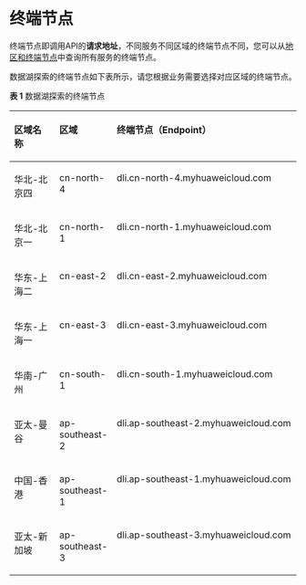 # 终端节点<a name="dli_02_0176"></a>

终端节点即调用API的**请求地址**，不同服务不同区域的终端节点不同，您可以从[地区和终端节点](https://developer.huaweicloud.com/endpoint?dli)中查询所有服务的终端节点。

数据湖探索的终端节点如下表所示，请您根据业务需要选择对应区域的终端节点。

**表 1**  数据湖探索的终端节点

<a name="table171073378112"></a>
<table><thead align="left"><tr id="row120917371917"><th class="cellrowborder" valign="top" width="16.16%" id="mcps1.2.4.1.1"><p id="p1120903715110"><a name="p1120903715110"></a><a name="p1120903715110"></a>区域名称</p>
</th>
<th class="cellrowborder" valign="top" width="18.18%" id="mcps1.2.4.1.2"><p id="p1209193715118"><a name="p1209193715118"></a><a name="p1209193715118"></a>区域</p>
</th>
<th class="cellrowborder" valign="top" width="65.66%" id="mcps1.2.4.1.3"><p id="p14209137211"><a name="p14209137211"></a><a name="p14209137211"></a>终端节点（Endpoint）</p>
</th>
</tr>
</thead>
<tbody><tr id="row1859618415241"><td class="cellrowborder" valign="top" width="16.16%" headers="mcps1.2.4.1.1 "><p id="p4799176112414"><a name="p4799176112414"></a><a name="p4799176112414"></a>华北-北京四</p>
</td>
<td class="cellrowborder" valign="top" width="18.18%" headers="mcps1.2.4.1.2 "><p id="p57991761244"><a name="p57991761244"></a><a name="p57991761244"></a>cn-north-4</p>
</td>
<td class="cellrowborder" valign="top" width="65.66%" headers="mcps1.2.4.1.3 "><p id="p279919611241"><a name="p279919611241"></a><a name="p279919611241"></a>dli.cn-north-4.myhuaweicloud.com</p>
</td>
</tr>
<tr id="row202097371715"><td class="cellrowborder" valign="top" width="16.16%" headers="mcps1.2.4.1.1 "><p id="p11461142494114"><a name="p11461142494114"></a><a name="p11461142494114"></a>华北-北京一</p>
</td>
<td class="cellrowborder" valign="top" width="18.18%" headers="mcps1.2.4.1.2 "><p id="p4461102414110"><a name="p4461102414110"></a><a name="p4461102414110"></a>cn-north-1</p>
</td>
<td class="cellrowborder" valign="top" width="65.66%" headers="mcps1.2.4.1.3 "><p id="p24618246413"><a name="p24618246413"></a><a name="p24618246413"></a>dli.cn-north-1.myhuaweicloud.com</p>
</td>
</tr>
<tr id="row1490111217411"><td class="cellrowborder" valign="top" width="16.16%" headers="mcps1.2.4.1.1 "><p id="p1178793614111"><a name="p1178793614111"></a><a name="p1178793614111"></a>华东-上海二</p>
</td>
<td class="cellrowborder" valign="top" width="18.18%" headers="mcps1.2.4.1.2 "><p id="p1778753618417"><a name="p1778753618417"></a><a name="p1778753618417"></a>cn-east-2</p>
</td>
<td class="cellrowborder" valign="top" width="65.66%" headers="mcps1.2.4.1.3 "><p id="p137875362410"><a name="p137875362410"></a><a name="p137875362410"></a>dli.cn-east-2.myhuaweicloud.com</p>
</td>
</tr>
<tr id="row192348366373"><td class="cellrowborder" valign="top" width="16.16%" headers="mcps1.2.4.1.1 "><p id="p14131195116378"><a name="p14131195116378"></a><a name="p14131195116378"></a>华东-上海一</p>
</td>
<td class="cellrowborder" valign="top" width="18.18%" headers="mcps1.2.4.1.2 "><p id="p14131105112372"><a name="p14131105112372"></a><a name="p14131105112372"></a>cn-east-3</p>
</td>
<td class="cellrowborder" valign="top" width="65.66%" headers="mcps1.2.4.1.3 "><p id="p1513165143720"><a name="p1513165143720"></a><a name="p1513165143720"></a>dli.cn-east-3.myhuaweicloud.com</p>
</td>
</tr>
<tr id="row357171013415"><td class="cellrowborder" valign="top" width="16.16%" headers="mcps1.2.4.1.1 "><p id="p992635494119"><a name="p992635494119"></a><a name="p992635494119"></a>华南-广州</p>
</td>
<td class="cellrowborder" valign="top" width="18.18%" headers="mcps1.2.4.1.2 "><p id="p992635410418"><a name="p992635410418"></a><a name="p992635410418"></a>cn-south-1</p>
</td>
<td class="cellrowborder" valign="top" width="65.66%" headers="mcps1.2.4.1.3 "><p id="p19927155410416"><a name="p19927155410416"></a><a name="p19927155410416"></a>dli.cn-south-1.myhuaweicloud.com</p>
</td>
</tr>
<tr id="row20571210174113"><td class="cellrowborder" valign="top" width="16.16%" headers="mcps1.2.4.1.1 "><p id="p21967634218"><a name="p21967634218"></a><a name="p21967634218"></a>亚太-曼谷</p>
</td>
<td class="cellrowborder" valign="top" width="18.18%" headers="mcps1.2.4.1.2 "><p id="p1119614654212"><a name="p1119614654212"></a><a name="p1119614654212"></a>ap-southeast-2</p>
</td>
<td class="cellrowborder" valign="top" width="65.66%" headers="mcps1.2.4.1.3 "><p id="p41971763427"><a name="p41971763427"></a><a name="p41971763427"></a>dli.ap-southeast-2.myhuaweicloud.com</p>
</td>
</tr>
<tr id="row82263117426"><td class="cellrowborder" valign="top" width="16.16%" headers="mcps1.2.4.1.1 "><p id="p6264173012427"><a name="p6264173012427"></a><a name="p6264173012427"></a>中国-香港</p>
</td>
<td class="cellrowborder" valign="top" width="18.18%" headers="mcps1.2.4.1.2 "><p id="p1264173014426"><a name="p1264173014426"></a><a name="p1264173014426"></a>ap-southeast-1</p>
</td>
<td class="cellrowborder" valign="top" width="65.66%" headers="mcps1.2.4.1.3 "><p id="p2264183014426"><a name="p2264183014426"></a><a name="p2264183014426"></a>dli.ap-southeast-1.myhuaweicloud.com</p>
</td>
</tr>
<tr id="row12213142293817"><td class="cellrowborder" valign="top" width="16.16%" headers="mcps1.2.4.1.1 "><p id="p62531625153820"><a name="p62531625153820"></a><a name="p62531625153820"></a>亚太-新加坡</p>
</td>
<td class="cellrowborder" valign="top" width="18.18%" headers="mcps1.2.4.1.2 "><p id="p182535258381"><a name="p182535258381"></a><a name="p182535258381"></a>ap-southeast-3</p>
</td>
<td class="cellrowborder" valign="top" width="65.66%" headers="mcps1.2.4.1.3 "><p id="p525372533812"><a name="p525372533812"></a><a name="p525372533812"></a>dli.ap-southeast-3.myhuaweicloud.com</p>
</td>
</tr>
</tbody>
</table>

